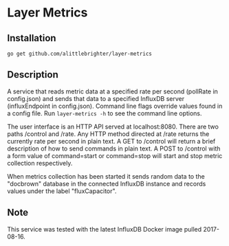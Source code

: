 # Layer Metrics

## Installation

`go get github.com/alittlebrighter/layer-metrics`

## Description

A service that reads metric data at a specified rate per second (pollRate in config.json) and sends that data to a specified InfluxDB server (influxEndpoint in config.json).  Command line flags override values found in a config file. Run `layer-metrics -h` to see the command line options.

The user interface is an HTTP API served at localhost:8080.  There are two paths /control and /rate.  Any HTTP method directed at /rate returns the currently rate per second in plain text.  A GET to /control will return a brief description of how to send commands in plain text.  A POST to /control with a form value of command=start or command=stop will start and stop metric collection respectively.

When metrics collection has been started it sends random data to the "docbrown" database in the connected InfluxDB instance and records values under the label "fluxCapacitor".

## Note

This service was tested with the latest InfluxDB Docker image pulled 2017-08-16.